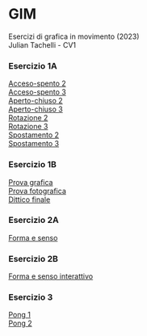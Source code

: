 # GIM
 Esercizi di grafica in movimento (2023)  
 Julian Tachelli - CV1

### Esercizio 1A
[Acceso-spento 2](https://juliantachelli.github.io/GIM/Esercizio_1A/acceso_spento_2.html)  
[Acceso-spento 3](https://juliantachelli.github.io/GIM/Esercizio_1A/acceso_spento_3.html)  
[Aperto-chiuso 2](https://juliantachelli.github.io/GIM/Esercizio_1A/aperto_chiuso_2.html)  
[Aperto-chiuso 3](https://juliantachelli.github.io/GIM/Esercizio_1A/aperto_chiuso_3.html)  
[Rotazione 2](https://juliantachelli.github.io/GIM/Esercizio_1A/rotazione_2.html)  
[Rotazione 3](https://juliantachelli.github.io/GIM/Esercizio_1A/rotazione_3.html)  
[Spostamento 2](https://juliantachelli.github.io/GIM/Esercizio_1A/spostamento_2.html)  
[Spostamento 3](https://juliantachelli.github.io/GIM/Esercizio_1A/spostamento_3.html)  


### Esercizio 1B
[Prova grafica](https://juliantachelli.github.io/GIM/Esercizio_1B/indexC.html)  
[Prova fotografica](https://juliantachelli.github.io/GIM/Esercizio_1B/indexB.html)  
[Dittico finale](link)  

### Esercizio 2A
[Forma e senso](https://juliantachelli.github.io/GIM/Esercizio_2A/index.html)  

### Esercizio 2B
[Forma e senso interattivo](link)  

### Esercizio 3
[Pong 1](https://juliantachelli.github.io/GIM/Esercizio_3/pong_1/)  
[Pong 2](link)  
